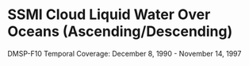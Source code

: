 # SSMI Cloud Liquid Water Over Oceans (Ascending/Descending)
DMSP-F10 Temporal Coverage: December 8, 1990 - November 14, 1997

